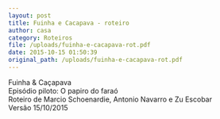 ```yaml
---
layout: post
title: Fuinha e Cacapava - roteiro
author: casa
category: Roteiros
file: /uploads/fuinha-e-cacapava-rot.pdf
date: 2015-10-15 01:50:39
original_path: /uploads/fuinha-e-cacapava-rot.pdf
---
```

Fuinha & Caçapava\
Episódio piloto: O papiro do faraó\
Roteiro de Marcio Schoenardie, Antonio Navarro e Zu Escobar\
Versão 15/10/2015